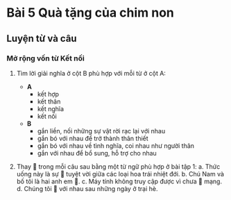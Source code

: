 # Bài 5 Quà tặng của chim non

## Luyện từ và câu

### Mở rộng vốn từ Kết nối

1.  Tìm lời giải nghĩa ở cột B phù hợp với mỗi từ ở cột A:
    *   **A**
        *   kết hợp
        *   kết thân
        *   kết nghĩa
        *   kết nối
    *   **B**
        *   gắn liền, nối những sự vật rời rạc lại với nhau
        *   gắn bó với nhau để trở thành thân thiết
        *   gắn bó với nhau về tình nghĩa, coi nhau như người thân
        *   gắn với nhau để bổ sung, hỗ trợ cho nhau

2.  Thay 🌸 trong mỗi câu sau bằng một từ ngữ phù hợp ở bài tập 1:
    a. Thức uống này là sự 🌸 tuyệt vời giữa các loại hoa trái nhiệt đới.
    b. Chú Nam và bố tôi là hai anh em 🌸.
    c. Máy tính không truy cập được vì chưa 🌸 mạng.
    d. Chúng tôi 🌸 với nhau sau những ngày ở trại hè.
